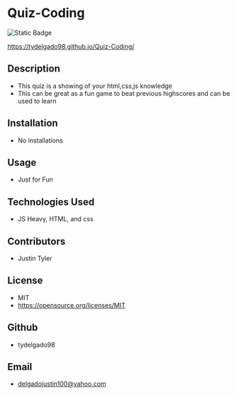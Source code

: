 # Quiz-Coding
  ![Static Badge](https://img.shields.io/badge/:license-MIT-green)

  https://tydelgado98.github.io/Quiz-Coding/

  
 



  ## Description
  - This quiz is a showing of your html,css,js knowledge
  - This can be great as a fun game to beat previous highscores and can be used to learn

  

  

  

  ## Installation
  - No installations

  

  

  

  ## Usage
  - Just for Fun

  

  

  

  ## Technologies Used
  - JS Heavy, HTML, and css

  

  

  

  ## Contributors
  - Justin Tyler

  

  

  

  ## License
  - MIT
  - https://opensource.org/licenses/MIT
  
   
  

  

  

  ## Github
  - tydelgado98

  

  

  

  ## Email
  - delgadojustin100@yahoo.com


